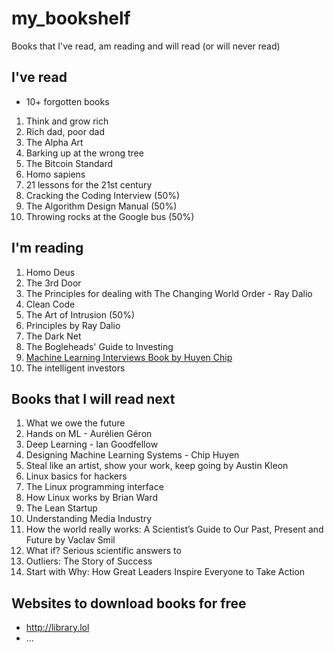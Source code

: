 # my_bookshelf
Books that I've read, am reading and will read (or will never read)


## I've read
- 10+ forgotten books
1. Think and grow rich
1. Rich dad, poor dad
1. The Alpha Art
1. Barking up at the wrong tree
1. The Bitcoin Standard
1. Homo sapiens
1. 21 lessons for the 21st century
1. Cracking the Coding Interview (50%)
1. The Algorithm Design Manual (50%)
1. Throwing rocks at the Google bus (50%)  <!-- Next half is hard to understand/boring -->

## I'm reading
1. Homo Deus
1. The 3rd Door
1. The Principles for dealing with The Changing World Order - Ray Dalio
1. Clean Code
1. The Art of Intrusion (50%)
1. Principles by Ray Dalio
1. The Dark Net
1. The Bogleheads' Guide to Investing
1. [Machine Learning Interviews Book by Huyen Chip](https://huyenchip.com/ml-interviews-book/)
1. The intelligent investors

## Books that I will read next
1. What we owe the future
1. Hands on ML - Aurélien Géron
1. Deep Learning - Ian Goodfellow
1. Designing Machine Learning Systems - Chip Huyen
1. Steal like an artist, show your work, keep going by Austin Kleon
1. Linux basics for hackers 
1. The Linux programming interface
1. How Linux works by Brian Ward
1. The Lean Startup
1. Understanding Media Industry
1. How the world really works: A Scientist’s Guide to Our Past, Present and Future by Vaclav Smil
1. What if? Serious scientific answers to
1. Outliers: The Story of Success
1. Start with Why: How Great Leaders Inspire Everyone to Take Action


## Websites to download books for free
- http://library.lol
- ...
